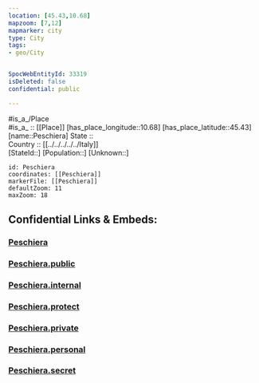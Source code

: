 ```yaml
---
location: [45.43,10.68] 
mapzoom: [7,12] 
mapmarker: city 
type: City
tags:
- geo/City


SpocWebEntityId: 33319
isDeleted: false
confidential: public

---
```

#is_a_/Place  
#is_a_ :: [[Place]] 
[has_place_longitude::10.68] 
[has_place_latitude::45.43] 
[name::Peschiera] 
State ::  
Country :: [[../../../../../Italy]]  
[StateId::] 
[Population::] 
[Unknown::] 


```leaflet
id: Peschiera
coordinates: [[Peschiera]] 
markerFile: [[Peschiera]] 
defaultZoom: 11 
maxZoom: 18
```


## Confidential Links & Embeds: 

### [Peschiera](/_Standards/Earth/Continent/Europe/Europe~South/Italy/regions~Italy/Veneto/Verona.Province/City/Peschiera.md) 

### [Peschiera.public](/_public/Earth/Continent/Europe/Europe~South/Italy/regions~Italy/Veneto/Verona.Province/City/Peschiera.public.md) 

### [Peschiera.internal](/_internal/Earth/Continent/Europe/Europe~South/Italy/regions~Italy/Veneto/Verona.Province/City/Peschiera.internal.md) 

### [Peschiera.protect](/_protect/Earth/Continent/Europe/Europe~South/Italy/regions~Italy/Veneto/Verona.Province/City/Peschiera.protect.md) 

### [Peschiera.private](/_private/Earth/Continent/Europe/Europe~South/Italy/regions~Italy/Veneto/Verona.Province/City/Peschiera.private.md) 

### [Peschiera.personal](/_personal/Earth/Continent/Europe/Europe~South/Italy/regions~Italy/Veneto/Verona.Province/City/Peschiera.personal.md) 

### [Peschiera.secret](/_secret/Earth/Continent/Europe/Europe~South/Italy/regions~Italy/Veneto/Verona.Province/City/Peschiera.secret.md)


